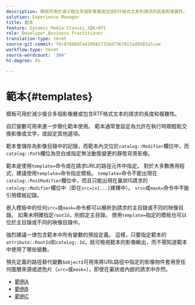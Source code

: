 ```yaml
---
description: 模板可用於減少複合多個影像層或包含RTF格式文本的請求的長度和複雜性。
solution: Experience Manager
title: 範本
feature: Dynamic Media Classic,SDK/API
role: Developer,Business Practitioner
translation-type: tm+mt
source-git-commit: f6c97606d7a4209427316d7367013ad9585a5cae
workflow-type: tm+mt
source-wordcount: '304'
ht-degree: 0%

---
```



# 範本{#templates}

模板可用於減少複合多個影像層或包含RTF格式文本的請求的長度和複雜性。

自訂變數可用來進一步簡化範本使用。 範本通常會設定為允許在執行時期輕鬆交換影像或文字，或設定其他選項。

範本會儲存為影像目錄中的記錄，而範本內文位於`catalog::Modifier`欄位中，而`catalog::Path`欄位為空白或指定無法動態變更的靜態背景影像。

範本是使用`template=`命令或在請求URL的路徑元件中指定。 對於大多數應用程式，建議使用`template=`命令指定模板。 `template=`命令不能出現在`catalog::PostModifier`欄位中，而且只能出現在巢狀IS請求的`catalog::Modifier`欄位中（即在`src=is{...}`建構中）。 `src=`或`mask=`命令中不能引用模板記錄。

嵌入模板中的任何`src=`或`mask=`命令都可以解析到請求的主目錄或不同的映像目錄。 如果未明確指定`rootId`，則假定主目錄。 使用`template=`指定的模板也可以位於主目錄或不同的映像目錄中。

強烈建議一律包含範本中所有變數的預設定義。 這樣，只要指定範本的`attribute::RootId`和`catalog::Id`，就可檢視範本的影像輸出，而不需知道範本中使用了哪些變數。

預先定義的路徑替代變數`$object$`可用來將URL路徑中指定的影像物件套用至任何圖層來源或遮色片（`src=`或`mask=`），即使在巢狀或內嵌的請求中亦然。

* [範例A](r-example-a.md)
* [範例B](r-example-b.md)
* [範例C](r-example-c.md)
